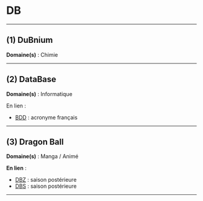 # DB

--------------------

## (1) DuBnium

**Domaine(s)** : Chimie

--------------------

## (2) DataBase

**Domaine(s)** : Informatique

En lien :

+ [BDD](../B/bdd.md) : acronyme français

--------------------

## (3) Dragon Ball

**Domaine(s)** : Manga / Animé

**En lien** :

+ [DBZ](dbz.md) : saison postérieure
+ [DBS](dbs.md) : saison postérieure

--------------------
